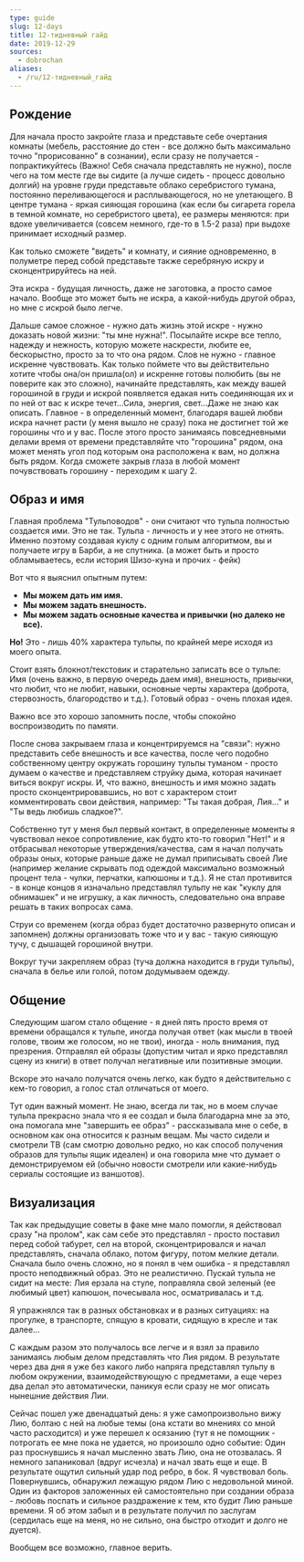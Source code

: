 ```yaml
---
type: guide
slug: 12-days
title: 12-тидневный гайд
date: 2019-12-29
sources:
  - dobrochan
aliases:
  - /ru/12-тидневный_гайд
---
```

## Рождение
Для начала просто закройте глаза и представьте себе очертания комнаты (мебель, расстояние до стен - все должно быть максимально точно "прорисованно" в сознании), если сразу не получается - попрактикуйтесь (Важно! Себя сначала представлять не нужно), после чего на том месте где вы сидите (а лучше сидеть - процесс довольно долгий) на уровне груди представьте облако серебристого тумана, постоянно переливающегося и расплывающегося, но не улетающего. В центре тумана - яркая сияющая горошина (как если бы сигарета горела в темной комнате, но серебристого цвета), ее размеры меняются: при вдохе увеличивается (совсем немного, где-то в 1.5-2 раза) при выдохе принимает исходный размер.

Как только сможете "видеть" и комнату, и сияние одновременно, в полуметре перед собой представьте также серебряную искру и сконцентрируйтесь на ней.

Эта искра - будущая личность, даже не заготовка, а просто самое начало. Вообще это может быть не искра, а какой-нибудь другой образ, но мне с искрой было легче.

Дальше самое сложное - нужно дать жизнь этой искре - нужно доказать новой жизни: "ты мне нужна!". Посылайте искре все тепло, надежду и нежность, которую можете наскрести, любите ее, бескорыстно, просто за то что она рядом. Слов не нужно - главное искренне чувствовать. Как только поймете что вы действительно хотите чтобы она/он пришла(ол) и искренне готовы полюбить (вы не поверите как это сложно), начинайте представлять, как между вашей горошиной в груди и искрой появляется едакая нить соединяющая их и по ней от вас к искре течет…Сила, энергия, свет…Даже не знаю как описать. Главное - в определенный момент, благодаря вашей любви искра начнет расти (у меня вышло не сразу) пока не достигнет той же горошины что и у вас. После этого просто занимаясь повседневными делами время от времени представляйте что "горошина" рядом, она может менять угол под которым она расположена к вам, но должна быть рядом. Когда сможете закрыв глаза в любой момент почувствовать горошину - переходим к шагу 2.

## Образ и имя
Главная проблема "Тульповодов" - они считают что тульпа полностью создается ими. Это не так. Тульпа - личность и у нее этого не отнять. Именно поэтому создавая куклу с одним голым алгоритмом, вы и получаете игру в Барби, а не спутника. (а может быть и просто обламываетесь, если история Шизо-куна и прочих - фейк)

Вот что я выяснил опытным путем:
* **Мы можем дать им имя.**
* **Мы можем задать внешность.**
* **Мы можем задать основные качества и привычки (но далеко не все).**

**Но!** Это - лишь 40% характера тульпы, по крайней мере исходя из моего опыта.

Стоит взять блокнот/текстовик и старательно записать все о тульпе: Имя (очень важно, в первую очередь даем имя), внешность, привычки, что любит, что не любит, навыки, основные черты характера (доброта, стервозность, благородство и т.д.). Готовый образ - очень плохая идея.

Важно все это хорошо запомнить после, чтобы спокойно воспроизводить по памяти.

После снова закрываем глаза и концентрируемся на "связи": нужно представить себе внешность и все качества, после чего подобно собственному центру окружать горошину тульпы туманом - просто думаем о качестве и представляем струйку дыма, которая начинает виться вокруг искры. И, что важно, внешность и имя можно задать просто сконцентрировавшись, но вот с характером стоит комментировать свои действия, например: "Ты такая добрая, Лия…" и "Ты ведь любишь сладкое?".

Собственно тут у меня был первый контакт, в определенные моменты я чувствовал некое сопротивление, как будто кто-то говорил "Нет!" и я отбрасывал некоторые утверждения/качества, сам я начал получать образы оных, которые раньше даже не думал приписывать своей Лие (например желание скрывать под одеждой максимально возможный процент тела - чулки, перчатки, капюшоны и т.д.). Я не стал противится - в конце концов я изначально представлял тульпу не как "куклу для обнимашек" и не игрушку, а как личность, следовательно она вправе решать в таких вопросах сама.

Струи со временем (когда образ будет достаточно развернуто описан и запомнен) должны организовать тоже что и у вас - такую сияющую тучу, с дышащей горошиной внутри.

Вокруг тучи закрепляем образ (туча должна находится в груди тульпы), сначала в белье или голой, потом додумываем одежду.

## Общение
Следующим шагом стало общение - я дней пять просто время от времени обращался к тульпе, иногда получая ответ (как мысли в твоей голове, твоим же голосом, но не твои), иногда - ноль внимания, пуд презрения. Отправлял ей образы (допустим читал и ярко представлял сцену из книги) в ответ получал негативные или позитивные эмоции.

Вскоре это начало получатся очень легко, как будто я действительно с кем-то говорил, а голос стал отличаться от моего.

Тут один важный момент. Не знаю, всегда ли так, но в моем случае тульпа прекрасно знала что я ее создал и была благодарна мне за это, она помогала мне "завершить ее образ" - рассказывала мне о себе, в основном как она относится к разным вещам. Мы часто сидели и смотрели ТВ (сам смотрю довольно редко, но как способ получения образов для тульпы ящик идеален) и она говорила мне что думает о демонстрируемом ей (обычно новости смотрели или какие-нибудь сериалы состоящие из ваншотов).

## Визуализация
Так как предыдущие советы в факе мне мало помогли, я действовал сразу "на пролом", как сам себе это представлял - просто поставил перед собой табурет, сел на второй, сконцентрировался и начал представлять, сначала облако, потом фигуру, потом мелкие детали. Сначала было очень сложно, но я понял в чем ошибка - я представлял просто неподвижный образ. Это не реалистично. Пускай тульпа не сидит на месте: Лия ерзала на стуле, поправляла свой зеленый (ее любимый цвет) капюшон, почесывала нос, осматривалась и т.д.

Я упражнялся так в разных обстановках и в разных ситуациях: на прогулке, в транспорте, спящую в кровати, сидящую в кресле и так далее…

С каждым разом это получалось все легче и я взял за правило занимаясь любым делом представлять что Лия рядом. В результате через два дня я уже без какого либо напряга представлял тульпу в любом окружении, взаимодействующую с предметами, а еще через два делал это автоматически, паникуя если сразу не мог описать нынешние действия Лии.

Сейчас пошел уже двенадцатый день: я уже самопроизвольно вижу Лию, болтаю с ней на любые темы (она кстати во мнениях со мной часто расходится) и уже перешел к осязанию (тут я не помощник - потрогать ее мне пока не удается, но произошло одно событие: Один раз проснувшись я начал мысленно звать Лию, она не отозвалась. Я немного запаниковал (вдруг исчезла) и начал звать еще и еще. В результате ощутил сильный удар под ребро, в бок. Я чувствовал боль. Повернувшись, обнаружил лежащую рядом Лию с недовольной миной. Один из факторов заложенных ей самостоятельно при создании образа - любовь поспать и сильное раздражение к тем, кто будит Лию раньше времени. Я об этом забыл и в результате получил по заслугам (сердилась еще на меня, но не сильно, она быстро отходит и долго не дуется).

Вообщем все возможно, главное верить.
